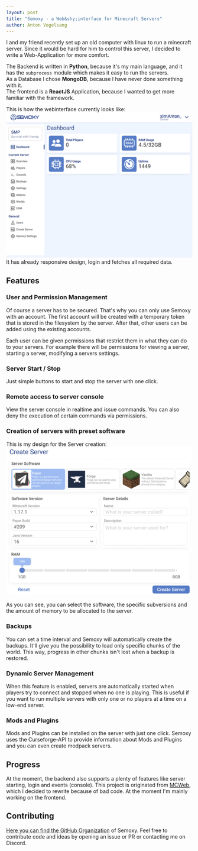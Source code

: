 ```yaml
---
layout: post
title: "Semoxy - a Web&shy;interface for Minecraft Servers"
author: Anton Vogelsang
---
```


I and my friend recently set up an old computer with linux to run a minecraft server.
Since it would be hard for him to control this server, I decided to write a Web-Application for more comfort.

The Backend is written in **Python**, because it's my main language, and it has the `subprocess` module which makes it easy to run the servers.  
As a Database I chose **MongoDB**, because I have never done something with it.  
The frontend is a **ReactJS** Application, because I wanted to get more familiar with the framework.

This is how the webinterface currently looks like:
![Semoxy Interface](/assets/img/posts/semoxy_interface.png)
It has already responsive design, login and fetches all required data.

## Features
### User and Permission Management
Of course a server has to be secured. That's why you can only use Semoxy with an account.
The first account will be created with a temporary token that is stored in the filesystem by the server.
After that, other users can be added using the existing accounts.

Each user can be given permissions that restrict them in what they can do to your servers.
For example there will be permissions for viewing a server, starting a server, modifying a servers settings.

### Server Start / Stop
Just simple buttons to start and stop the server with one click.

### Remote access to server console
View the server console in realtime and issue commands.
You can also deny the execution of certain commands via permissions.

### Creation of servers with preset software
This is my design for the Server creation:
![Server Creation](/assets/img/posts/semoxy_server_creation.png)

As you can see, you can select the software, the specific subversions and the amount of memory to be allocated to the server.

### Backups
You can set a time interval and Semoxy will automatically create the backups.
It'll give you the possibility to load only specific chunks of the world. This way, progress in other chunks isn't lost
when a backup is restored.

### Dynamic Server Management
When this feature is enabled, servers are automatically started when players try to connect and stopped when no one
is playing. This is useful if you want to run multiple servers with only one or no players at a time
on a low-end server.

### Mods and Plugins
Mods and Plugins can be installed on the server with just one click.
Semoxy uses the Curseforge-API to provide information about Mods and Plugins and you can even create modpack servers.

## Progress
At the moment, the backend also supports a plenty of features like server starting, login and events (console).
This project is originated from [MCWeb](https://github.com/xImAnton/mcweb), which I decided to rewrite because of bad code.
At the moment I'm mainly working on the frontend.

## Contributing
[Here you can find the GitHub Organization](https://github.com/SemoxyMC) of Semoxy.
Feel free to contribute code and ideas by opening an issue or PR or contacting me on Discord.
